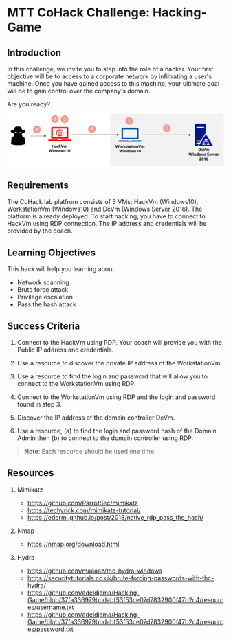 # MTT CoHack Challenge: Hacking-Game

## Introduction

In this challenge, we invite you to step into the role of a hacker. Your first objective will be to access to a corporate network by infiltrating a user's machine. Once you have gained access to this machine, your ultimate goal will be to gain control over the company's domain.

Are you ready? 

![archi](./images/archi.png)

## Requirements

The CoHack lab platfrom consists of 3 VMs: HackVm (Windows10), WorkstationVm (Windows10) and DcVm (Windows Server 2016).
The platform is already deployed. To start hacking, you have to connect to HackVm using RDP connection. The IP address and credentials will be provided by the coach.  

## Learning Objectives

This hack will help you learning about:
- Network scanning 
- Brute force attack 
- Privilege escalation
- Pass the hash attack  

## Success Criteria

1. Connect to the HackVm using RDP. Your coach will provide you with the Public IP address and credentials.

2. Use a resource to discover the private IP address of the WorkstationVm.

3. Use a resource to find the login and password that will allow you to connect to the WorkstationVm using RDP.

4. Connect to the WorkstationVm using RDP and the login and password found in step 3.

5. Discover the IP address of the domain controller DcVm.  

6. Use a resource, (a) to find the login and password hash of the Domain Admin then (b) to connect to the domain controller using RDP.


  >**Note**: Each resource should be used one time  

## Resources

1. Mimikatz
    - https://github.com/ParrotSec/mimikatz
    - https://techyrick.com/mimikatz-tutorial/
    - https://edermi.github.io/post/2018/native_rdp_pass_the_hash/

2. Nmap 
    - https://nmap.org/download.html

3. Hydra 
    - https://github.com/maaaaz/thc-hydra-windows
    - https://securitytutorials.co.uk/brute-forcing-passwords-with-thc-hydra/
    - https://github.com/adeldjama/Hacking-Game/blob/37fa336979bbdabf53f53ce07d7832900f47b2c4/resources/username.txt
    - https://github.com/adeldjama/Hacking-Game/blob/37fa336979bbdabf53f53ce07d7832900f47b2c4/resources/password.txt

